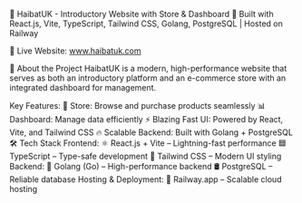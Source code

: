 📌 HaibatUK - Introductory Website with Store & Dashboard
🚀 Built with React.js, Vite, TypeScript, Tailwind CSS, Golang, PostgreSQL | Hosted on Railway

🔗 Live Website: www.haibatuk.com

📖 About the Project
HaibatUK is a modern, high-performance website that serves as both an introductory platform and an e-commerce store with an integrated dashboard for management.

Key Features:
🏪 Store: Browse and purchase products seamlessly
📊 Dashboard: Manage data efficiently
⚡ Blazing Fast UI: Powered by React, Vite, and Tailwind CSS
🔥 Scalable Backend: Built with Golang + PostgreSQL
🛠️ Tech Stack
Frontend:
⚛️ React.js + Vite – Lightning-fast performance
🟦 TypeScript – Type-safe development
🎨 Tailwind CSS – Modern UI styling
Backend:
🐹 Golang (Go) – High-performance backend
🛢 PostgreSQL – Reliable database
Hosting & Deployment:
🚂 Railway.app – Scalable cloud hosting
